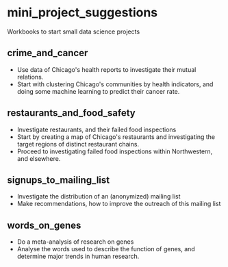 # mini_project_suggestions
Workbooks to start small data science projects

## crime_and_cancer
- Use data of Chicago's health reports to investigate their mutual relations.
- Start with clustering Chicago's communities by health indicators, and doing some machine learning to predict their cancer rate.

## restaurants_and_food_safety
- Investigate restaurants, and their failed food inspections
- Start by creating a map of Chicago's restaurants and investigating the target regions of distinct restaurant chains.
- Proceed to investigating failed food inspections within Northwestern, and elsewhere.

## signups_to_mailing_list
- Investigate the distribution of an (anonymized) mailing list
- Make recommendations, how to improve the outreach of this mailing list

## words_on_genes
- Do a meta-analysis of research on genes
- Analyse the words used to describe the function of genes, and determine major trends in human research.

